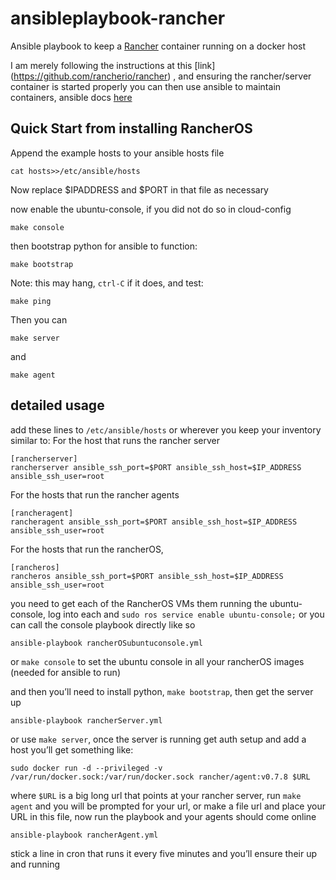 # ansibleplaybook-rancher
Ansible playbook to keep a [Rancher](http://rancher.com/) container running on a docker host

 I am merely following the instructions at this [link] (https://github.com/rancherio/rancher)
, and ensuring the rancher/server container is started properly you can then use ansible to maintain 
containers, ansible docs [here](http://docs.ansible.com/ansible/docker_module.html)

## Quick Start from installing RancherOS

Append the example hosts to your ansible hosts file

```
cat hosts>>/etc/ansible/hosts
```

Now replace $IPADDRESS and $PORT in that file as necessary

now enable the ubuntu-console, if you did not do so in cloud-config

```
make console
```

then bootstrap python for ansible to function:

```
make bootstrap
```

Note: this may hang, `ctrl-C` if it does, and test:

```
make ping
```

Then you can 

```
make server
```

and

```
make agent
```

## detailed usage

add these lines to `/etc/ansible/hosts` or wherever you keep your inventory similar to:
For the host that runs the rancher server
```
[rancherserver]
rancherserver ansible_ssh_port=$PORT ansible_ssh_host=$IP_ADDRESS ansible_ssh_user=root
```

For the hosts that run the rancher agents
```
[rancheragent]
rancheragent ansible_ssh_port=$PORT ansible_ssh_host=$IP_ADDRESS ansible_ssh_user=root
```

For the hosts that run the rancherOS, 
```
[rancheros]
rancheros ansible_ssh_port=$PORT ansible_ssh_host=$IP_ADDRESS ansible_ssh_user=root
```
you need to get each of the RancherOS VMs them running the ubuntu-console, log into each and `sudo ros service enable ubuntu-console;`
or you can call the console playbook directly like so
```
ansible-playbook rancherOSubuntuconsole.yml
```
or `make console` to set the ubuntu console in all your rancherOS images (needed for ansible to run)

and then you’ll need to install python, `make bootstrap`, then get the server up
```
ansible-playbook rancherServer.yml
```
or use `make server`, once the server is running get auth setup and add a host you’ll get something like:
```
sudo docker run -d --privileged -v /var/run/docker.sock:/var/run/docker.sock rancher/agent:v0.7.8 $URL
```
where `$URL` is a big long url that points at your rancher server, run `make agent` and you will be prompted for your url, or make a file url and place your URL in this file, now run the playbook and your agents should come online
```
ansible-playbook rancherAgent.yml
```
stick a line in cron that runs it every five minutes and you’ll ensure their up and running
